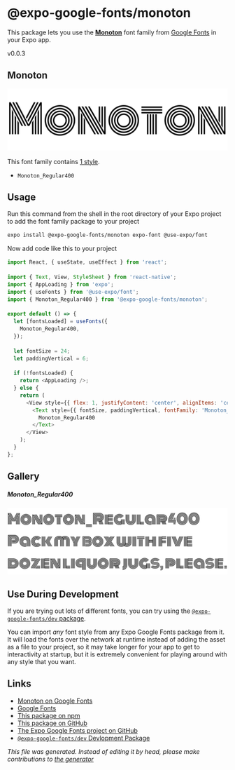 # @expo-google-fonts/monoton

This package lets you use the [**Monoton**](https://fonts.google.com/specimen/Monoton) font family from [Google Fonts](https://fonts.google.com/) in your Expo app.

v0.0.3

## Monoton

![Monoton](./font-family.png)

This font family contains [1 style](#gallery).

- `Monoton_Regular400`

## Usage

Run this command from the shell in the root directory of your Expo project to add the font family package to your project
```sh
expo install @expo-google-fonts/monoton expo-font @use-expo/font
```

Now add code like this to your project
```js
import React, { useState, useEffect } from 'react';

import { Text, View, StyleSheet } from 'react-native';
import { AppLoading } from 'expo';
import { useFonts } from '@use-expo/font';
import { Monoton_Regular400 } from '@expo-google-fonts/monoton';

export default () => {
  let [fontsLoaded] = useFonts({
    Monoton_Regular400,
  });

  let fontSize = 24;
  let paddingVertical = 6;

  if (!fontsLoaded) {
    return <AppLoading />;
  } else {
    return (
      <View style={{ flex: 1, justifyContent: 'center', alignItems: 'center' }}>
        <Text style={{ fontSize, paddingVertical, fontFamily: 'Monoton_Regular400' }}>
          Monoton_Regular400
        </Text>
      </View>
    );
  }
};

```

## Gallery

##### Monoton_Regular400
![Monoton_Regular400](./432f7ab89e5991e379800eb285fad653a999a44aca1f9204e62060bbf932b2bf.ttf.png)


## Use During Development

If you are trying out lots of different fonts, you can try using the [`@expo-google-fonts/dev` package](https://github.com/expo/google-fonts/tree/master/font-packages/dev#readme).

You can import *any* font style from any Expo Google Fonts package from it. It will load the fonts
over the network at runtime instead of adding the asset as a file to your project, so it may take longer
for your app to get to interactivity at startup, but it is extremely convenient
for playing around with any style that you want.

## Links

- [Monoton on Google Fonts](https://fonts.google.com/specimen/Monoton)
- [Google Fonts](https://fonts.google.com/)
- [This package on npm](https://www.npmjs.com/package/@expo-google-fonts/monoton)
- [This package on GitHub](https://github.com/expo/google-fonts/tree/master/font-packages/monoton)
- [The Expo Google Fonts project on GitHub](https://github.com/expo/google-fonts)
- [`@expo-google-fonts/dev` Devlopment Package](https://github.com/expo/google-fonts/tree/master/font-packages/dev)


*This file was generated. Instead of editing it by head, please make contributions to [the generator](https://github.com/expo/google-fonts/tree/master/packages/generator)*
